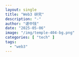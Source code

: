 ```yaml
---
layout: single
title: "Web3 研究"
description: "-"
author: "谌中钱"
date: "2025-05-06"
image: "/img/temple-404-bg.png"
categories: [ "tech" ]
tags:
  - "web3"
---
```


<br />
<br />

<!-- @import "[TOC]" {cmd="toc" depthFrom=1 depthTo=6} -->

<!-- code_chunk_output -->

<!-- /code_chunk_output -->

